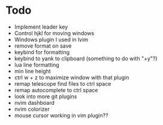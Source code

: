 # Todo
- Implement leader key
- Control hjkl for moving windows
- Windows plugin I used in lvim
- remove format on save
- keybind for formatting
- keybind to yank to clipboard (something to do with "+y"?)
- lua line formatting
- min line height
- ctrl w + z to maximize window with that plugin
- remap telescope find files to ctrl space
- remap autocomplete to ctrl space
- look into more git plugins
- nvim dashboard
- nvim colorizer
- mouse cursor working in vim plugin??

